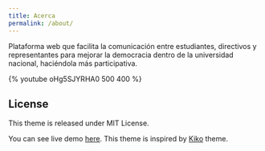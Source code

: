 ```yaml
---
title: Acerca
permalink: /about/
---
```

Plataforma web que facilita la comunicación entre estudiantes, directivos y representantes para mejorar la democracia dentro de la universidad nacional, haciéndola más participativa.


{% youtube oHg5SJYRHA0 500 400 %}

## License

This theme is released under MIT License.

You can see live demo [here](https://aweekj.github.io/Kiko-plus). This theme is inspired by [Kiko](http://github.com/gfjaru/Kiko) theme.
